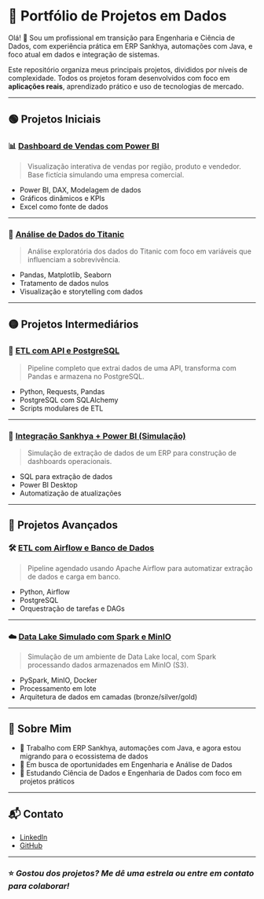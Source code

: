# 💼 Portfólio de Projetos em Dados

Olá! 👋 Sou um profissional em transição para Engenharia e Ciência de Dados, com experiência prática em ERP Sankhya, automações com Java, e foco atual em dados e integração de sistemas.

Este repositório organiza meus principais projetos, divididos por níveis de complexidade. Todos os projetos foram desenvolvidos com foco em **aplicações reais**, aprendizado prático e uso de tecnologias de mercado.

---

## 🟢 Projetos Iniciais

### 📊 [Dashboard de Vendas com Power BI](https://github.com/Lcjuniornet/data-dashboard-vendas-powerbi)
> Visualização interativa de vendas por região, produto e vendedor. Base fictícia simulando uma empresa comercial.

- Power BI, DAX, Modelagem de dados
- Gráficos dinâmicos e KPIs
- Excel como fonte de dados

---

### 🚢 [Análise de Dados do Titanic](https://github.com/Lcjuniornet/data-eda-analise-titanic)
> Análise exploratória dos dados do Titanic com foco em variáveis que influenciam a sobrevivência.

- Pandas, Matplotlib, Seaborn
- Tratamento de dados nulos
- Visualização e storytelling com dados

---

## 🟡 Projetos Intermediários

### 🔄 [ETL com API e PostgreSQL](https://github.com/Lcjuniornet/data-etl-api-python-postgresql)
> Pipeline completo que extrai dados de uma API, transforma com Pandas e armazena no PostgreSQL.

- Python, Requests, Pandas
- PostgreSQL com SQLAlchemy
- Scripts modulares de ETL

---

### 🧩 [Integração Sankhya + Power BI (Simulação)](https://github.com/Lcjuniornet/data-integration-powerbi-sankhya)
> Simulação de extração de dados de um ERP para construção de dashboards operacionais.

- SQL para extração de dados
- Power BI Desktop
- Automatização de atualizações

---

## 🔴 Projetos Avançados

### 🛠️ [ETL com Airflow e Banco de Dados](https://github.com/Lcjuniornet/data-pipeline-etl-airflow)
> Pipeline agendado usando Apache Airflow para automatizar extração de dados e carga em banco.

- Python, Airflow
- PostgreSQL
- Orquestração de tarefas e DAGs

---

### ☁️ [Data Lake Simulado com Spark e MinIO](https://github.com/Lcjuniornet/data-lake-spark-simulado)
> Simulação de um ambiente de Data Lake local, com Spark processando dados armazenados em MinIO (S3).

- PySpark, MinIO, Docker
- Processamento em lote
- Arquitetura de dados em camadas (bronze/silver/gold)

---

## 📌 Sobre Mim

- 💼 Trabalho com ERP Sankhya, automações com Java, e agora estou migrando para o ecossistema de dados
- 🎯 Em busca de oportunidades em Engenharia e Análise de Dados
- 🧠 Estudando Ciência de Dados e Engenharia de Dados com foco em projetos práticos

---

## 📬 Contato

- [LinkedIn](https://www.linkedin.com/in/seulinkedin)
- [GitHub](https://github.com/Lcjuniornet)

---

### ⭐ *Gostou dos projetos? Me dê uma estrela ou entre em contato para colaborar!*
